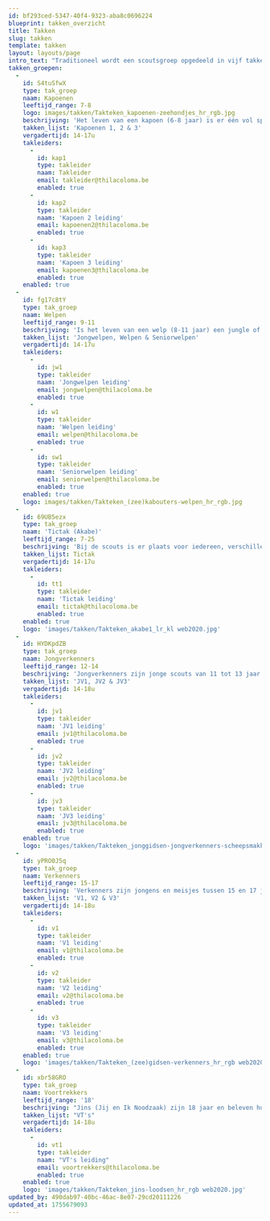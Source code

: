 ```yaml
---
id: bf293ced-5347-40f4-9323-aba8c0696224
blueprint: takken_overzicht
title: Takken
slug: takken
template: takken
layout: layouts/page
intro_text: "Traditioneel wordt een scoutsgroep opgedeeld in vijf takken: kapoenen, welpen, jongverkenners, verkenners en voortrekkers (ook wel JIN's genoemd). Omdat Thila Coloma zo'n grote groep is, zijn er meerdere takken van elk. Er zijn twee kapoenen-takken, drie welpen-takken, drie jongverkenner-takken en drie verkenner-takken. Enkel de welpen worden per leeftijd verdeeld in 'jongwelpen', 'welpen' en 'seniorwelpen'. Dan is er ook nog een Akabe-tak, bij ons de Tictak. Dit geeft een totaal van 13 takken."
takken_groepen:
  -
    id: S4tuSfwX
    type: tak_groep
    naam: Kapoenen
    leeftijd_range: 7-8
    logo: images/takken/Takteken_kapoenen-zeehondjes_hr_rgb.jpg
    beschrijving: 'Het leven van een kapoen (6-8 jaar) is er één vol spel, fantasie, creativiteit en expressie. Spelenderwijs en ongedwongen ontdekken we samen met hen de wereld. De leiding gaat hierbij uit van het kind zelf, van wat hen boeit en aanspreekt. Het hoogtepunt in een kapoenenleven? Voor de eerste keer op kamp! Bij TC zijn de kapoenen in twee takken gesplitst: kapoenen 1 en kapoenen 2, dit is echter geen opdeling op leeftijd. Als kapoen blijf je dus 2 jaar in dezelfde tak zitten.'
    takken_lijst: 'Kapoenen 1, 2 & 3'
    vergadertijd: 14-17u
    takleiders:
      -
        id: kap1
        type: takleider
        naam: Takleider
        email: takleider@thilacoloma.be
        enabled: true
      -
        id: kap2
        type: takleider
        naam: 'Kapoen 2 leiding'
        email: kapoenen2@thilacoloma.be
        enabled: true
      -
        id: kap3
        type: takleider
        naam: 'Kapoen 3 leiding'
        email: kapoenen3@thilacoloma.be
        enabled: true
    enabled: true
  -
    id: fg17c8tY
    type: tak_groep
    naam: Welpen
    leeftijd_range: 9-11
    beschrijving: 'Is het leven van een welp (8-11 jaar) een jungle of een speeltuin? Welpen beleven op de scouts hun grootste avonturen. In bomen klimmen, kampen bouwen, vuil worden en 10 dagen kamp! Hier leren om samen plezier te maken in groep staat centraal bij de welpen. In TC is de welpentak speciaal: ze is namelijk in 3 verschillende takken verdeeld op basis van leeftijd. Kinderen uit het 3de leerjaar zitten bij de Jongwelpen, kinderen uit het 4de leerjaar zitten bij de Welpen en kinderen uit het 5de leerjaar zitten bij de Seniorwelpen.'
    takken_lijst: 'Jongwelpen, Welpen & Seniorwelpen'
    vergadertijd: 14-17u
    takleiders:
      -
        id: jw1
        type: takleider
        naam: 'Jongwelpen leiding'
        email: jongwelpen@thilacoloma.be
        enabled: true
      -
        id: w1
        type: takleider
        naam: 'Welpen leiding'
        email: welpen@thilacoloma.be
        enabled: true
      -
        id: sw1
        type: takleider
        naam: 'Seniorwelpen leiding'
        email: seniorwelpen@thilacoloma.be
        enabled: true
    enabled: true
    logo: images/takken/Takteken_(zee)kabouters-welpen_hr_rgb.jpg
  -
    id: 69UB5ezx
    type: tak_groep
    naam: 'Tictak (Akabe)'
    leeftijd_range: 7-25
    beschrijving: 'Bij de scouts is er plaats voor iedereen, verschillen zien we als een plus. Scouting is nagenoeg de enige jeugdbeweging met een aanbod voor kinderen en jongeren met een handicap. In TC noemen we de Akabe-groep de Tictak, dat staat voor Thila Coloma Tak Akabe. De Tictak werd opgericht in 1997. We streven ernaar dezelfde scoutsactiviteiten te organiseren als voor kinderen zonder beperking: pleinspelen, tochtjes, slapen in tenten zijn ons niet vreemd.'
    takken_lijst: Tictak
    vergadertijd: 14-17u
    takleiders:
      -
        id: tt1
        type: takleider
        naam: 'Tictak leiding'
        email: tictak@thilacoloma.be
        enabled: true
    enabled: true
    logo: 'images/takken/Takteken_akabe1_lr_kl web2020.jpg'
  -
    id: HYDKpdZB
    type: tak_groep
    naam: Jongverkenners
    leeftijd_range: 12-14
    beschrijving: 'Jongverkenners zijn jonge scouts van 11 tot 13 jaar. Ze zijn niet bang van een beetje avontuur en om reeds zelf de handen uit de mouwen te steken. Jongverkenners slapen in patrouilletenten, stappen een 3-daagse met rugzak, koken zelf op een houtvuur, gaan met de fiets op weekend... Ze leren samenwerken, verkennen en ondernemen, engagement tonen, samen overleggen en zich voor anderen in te zetten. Zo ontdekken ze stilaan wat scouting echt inhoudt, ze zeggen hun belofte met trots en leren dat scouting ook niet stopt wanneer de vergadering afgelopen is... In TC hebben we 3 JV-takken met ongeveer 35 leden.'
    takken_lijst: 'JV1, JV2 & JV3'
    vergadertijd: 14-18u
    takleiders:
      -
        id: jv1
        type: takleider
        naam: 'JV1 leiding'
        email: jv1@thilacoloma.be
        enabled: true
      -
        id: jv2
        type: takleider
        naam: 'JV2 leiding'
        email: jv2@thilacoloma.be
        enabled: true
      -
        id: jv3
        type: takleider
        naam: 'JV3 leiding'
        email: jv3@thilacoloma.be
        enabled: true
    enabled: true
    logo: 'images/takken/Takteken_jonggidsen-jongverkenners-scheepsmakkers_hr_rgb web 2020.jpg'
  -
    id: yPRO0J5q
    type: tak_groep
    naam: Verkenners
    leeftijd_range: 15-17
    beschrijving: 'Verkenners zijn jongens en meisjes tussen 15 en 17 jaar. Verkenners bieden we alle kansen om te bewijzen wat ze in hun mars hebben. Er is ruimte om te experimenteren en mee te beslissen. Grootse projecten kleuren hun scoutsdag, maar gewoon gezellig samen zijn hoort er ook bij. Deze pubers hebben veel in hun mars, maar soms durven ze al eens een grote mond opzetten. Ze zijn op zoek naar zichzelf, een ontdekkingsreis die ze op deze leeftijd volop beleven. Bij TC maken Verkenners unieke momenten mee; ze krijgen hun totem, gaan voor het eerst op buitenlands kamp... We hebben 3 Verkennergroepen met elk ongeveer 30 leden.'
    takken_lijst: 'V1, V2 & V3'
    vergadertijd: 14-18u
    takleiders:
      -
        id: v1
        type: takleider
        naam: 'V1 leiding'
        email: v1@thilacoloma.be
        enabled: true
      -
        id: v2
        type: takleider
        naam: 'V2 leiding'
        email: v2@thilacoloma.be
        enabled: true
      -
        id: v3
        type: takleider
        naam: 'V3 leiding'
        email: v3@thilacoloma.be
        enabled: true
    enabled: true
    logo: 'images/takken/Takteken_(zee)gidsen-verkenners_hr_rgb web2020.jpg'
  -
    id: xbr58GRO
    type: tak_groep
    naam: Voortrekkers
    leeftijd_range: '18'
    beschrijving: "Jins (Jij en Ik Noodzaak) zijn 18 jaar en beleven hun laatste scoutsjaar als 'kindje', voor ze leiding worden. In TC gebruiken we de oude benaming voor Jins: Voortrekkers. De Vt's zijn zoekers. Met open ogen en een grote gulzigheid staan ze in het leven. Keuzes zijn er bij de vleet: pedagogie of informatica, Leuven of Gent, scouting of basket. Vt's proberen hun eigen doelen en verwachtingen te realiseren en genieten dan ook van de vrijheid en de zelfstandigheid die ze in hun tak krijgen. Bij TC staan de Vt's een keer per maand bij een andere tak in leiding, om al eens van het leiding-zijn te kunnen proeven. Ook op binnenlands kamp in augustus staan ze een heel kamp in leiding bij de tak van hun keuze. In juli gaan de Vt's op hun eigen buitenlands kamp."
    takken_lijst: "VT's"
    vergadertijd: 14-18u
    takleiders:
      -
        id: vt1
        type: takleider
        naam: "VT's leiding"
        email: voortrekkers@thilacoloma.be
        enabled: true
    enabled: true
    logo: 'images/takken/Takteken_jins-loodsen_hr_rgb web2020.jpg'
updated_by: 490dab97-40bc-46ac-8e07-29cd20111226
updated_at: 1755679093
---
```

